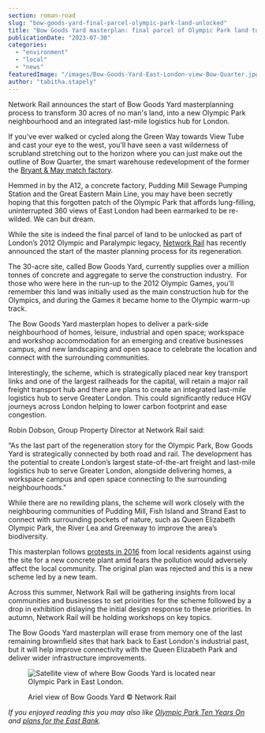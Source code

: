 ```yaml
---
section: roman-road
slug: "bow-goods-yard-final-parcel-olympic-park-land-unlocked"
title: "Bow Goods Yard masterplan: final parcel of Olympic Park land to be unlocked"
publicationDate: "2023-07-30"
categories: 
  - "environment"
  - "local"
  - "news"
featuredImage: "/images/Bow-Goods-Yard-East-London-view-Bow-Quarter.jpg"
author: "tabitha.stapely"
---
```


Network Rail announces the start of Bow Goods Yard masterplanning process to transform 30 acres of no man's land, into a new Olympic Park neighbourhood and an integrated last-mile logistics hub for London.

If you've ever walked or cycled along the Green Way towards View Tube and cast your eye to the west, you'll have seen a vast wilderness of scrubland stretching out to the horizon where you can just make out the outline of Bow Quarter, the smart warehouse redevelopment of the former the [Bryant & May match factory](https://romanroadlondon.com/annie-besant-match-girl-riots-bow/).

Hemmed in by the A12, a concrete factory, Pudding Mill Sewage Pumping Station and the Great Eastern Main Line, you may have been secretly hoping that this forgotten patch of the Olympic Park that affords lung-filling, uninterrupted 360 views of East London had been earmarked to be re-wilded. We can but dream.

While the site is indeed the final parcel of land to be unlocked as part of London’s 2012 Olympic and Paralympic legacy, [Network Rail](https://www.networkrail.co.uk/) has recently announced the start of the master planning process for its regeneration.

The 30-acre site, called Bow Goods Yard, currently supplies over a million tonnes of concrete and aggregate to serve the construction industry.  For those who were here in the run-up to the 2012 Olympic Games, you'll remember this land was initially used as the main construction hub for the Olympics, and during the Games it became home to the Olympic warm-up track.

The Bow Goods Yard masterplan hopes to deliver a park-side neighbourhood of homes, leisure, industrial and open space; workspace and workshop accommodation for an emerging and creative businesses campus, and new landscaping and open space to celebrate the location and connect with the surrounding communities.

Interestingly, the scheme, which is strategically placed near key transport links and one of the largest railheads for the capital, will retain a major rail freight transport hub and there are plans to create an integrated last-mile logistics hub to serve Greater London. This could significantly reduce HGV journeys across London helping to lower carbon footprint and ease congestion.

Robin Dobson, Group Property Director at Network Rail said:

“As the last part of the regeneration story for the Olympic Park, Bow Goods Yard is strategically connected by both road and rail. The development has the potential to create London’s largest state-of-the-art freight and last-mile logistics hub to serve Greater London, alongside delivering homes, a workspace campus and open space connecting to the surrounding neighbourhoods."

While there are no rewilding plans, the scheme will work closely with the neighbouring communities of Pudding Mill, Fish Island and Strand East to connect with surrounding pockets of nature, such as Queen Elizabeth Olympic Park, the River Lea and Greenway to improve the area’s biodiversity.    

This masterplan follows [protests in 2016](https://www.standard.co.uk/news/london/residents-fight-plans-for-new-concrete-plant-close-to-olympic-park-over-air-quality-fears-a4154821.html) from local residents against using the site for a new concrete plant amid fears the pollution would adversely affect the local community. The original plan was rejected and this is a new scheme led by a new team.

Across this summer, Network Rail will be gathering insights from local communities and businesses to set prioirities for the scheme followed by a drop in exhibition dislaying the initial design response to these priorities. In autumn, Network Rail will be holding workshops on key topics.

The Bow Goods Yard masterplan will erase from memory one of the last remaining brownfield sites that hark back to East London's industrial past, but it will help improve connectivity with the Queen Elizabeth Park and deliver wider infrastructure improvements.

<figure>

![Satellite view of where Bow Goods Yard is located near Olympic Park in East London.](/images/Bow-Goods-Yard-Olympic-Park-East-London-Map-low-res-1024x683.jpg)

<figcaption>

Ariel view of Bow Goods Yard © Network Rail

</figcaption>

</figure>

_If you enjoyed reading this you may also like [Olympic Park Ten Years On](https://romanroadlondon.com/events/celebrating-ten-years-olympic-park/) and [plans for the East Bank](https://romanroadlondon.com/east-bank-everything-you-need-know/)._


